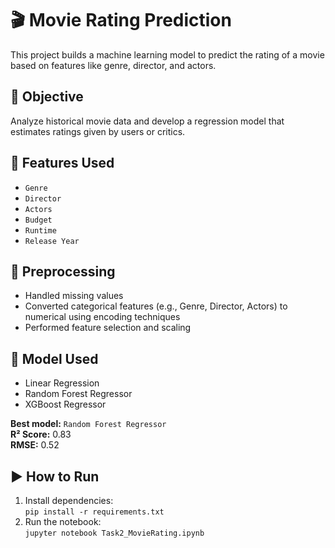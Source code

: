 # 🎬 Movie Rating Prediction

This project builds a machine learning model to predict the rating of a movie based on features like genre, director, and actors.

## 🎯 Objective

Analyze historical movie data and develop a regression model that estimates ratings given by users or critics.

## 📄 Features Used

- `Genre`
- `Director`
- `Actors`
- `Budget`
- `Runtime`
- `Release Year`

## 🧼 Preprocessing

- Handled missing values
- Converted categorical features (e.g., Genre, Director, Actors) to numerical using encoding techniques
- Performed feature selection and scaling

## 🤖 Model Used

- Linear Regression
- Random Forest Regressor
- XGBoost Regressor

**Best model:** `Random Forest Regressor`  
**R² Score:** 0.83  
**RMSE:** 0.52

## ▶️ How to Run

1. Install dependencies:  
   `pip install -r requirements.txt`
2. Run the notebook:  
   `jupyter notebook Task2_MovieRating.ipynb`
